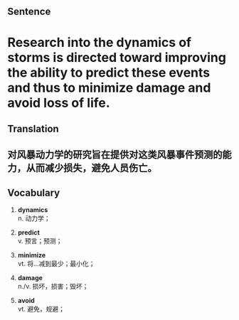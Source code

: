 ## Sentence

<h1>Research into the dynamics of storms is directed toward improving the ability to predict these events and thus to minimize damage and avoid loss of life.</h1>

## Translation

<h2>对风暴动力学的研究旨在提供对这类风暴事件预测的能力，从而减少损失，避免人员伤亡。</h2>


## Vocabulary     

1. **dynamics**     
n. 动力学；       

2. **predict**       
v. 预言；预测；     

3. **minimize**       
vt. 将...减到最少；最小化；       

4. **damage**      
n./v. 损坏，损害；毁坏；     

5. **avoid**        
vt. 避免，规避；      

